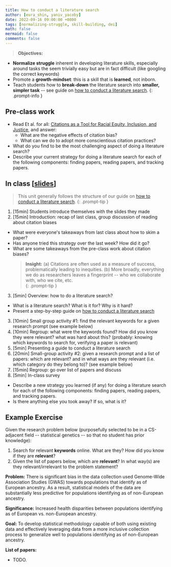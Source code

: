 ```yaml
---
title: How to conduct a literature search
author: [eura_shin, yaniv_yacoby]
date: 2022-09-16 09:00:00 +0800
tags: [normalizing-struggle, skill-building, dei]
math: false
mermaid: false
comments: false
---
```


> **Objectives:**
* **Normalize struggle** inherent in developing literature skills, especially around tasks the seem trivially easy but are in fact difficult (like googling the correct keywords)
* Promote a **growth-mindset**: this is a skill that is **learned**, not inborn.
* Teach students how to **break-down** the literature search into **smaller, simpler task** -- see guide on [how to conduct a literature search](https://yanivyacoby.github.io/harvard-cs290/materials/how-to-do-a-literature-search).
{: .prompt-info }


## Pre-class work
* Read Et al. for all: [Citations as a Tool for Racial Equity, Inclusion, and Justice](https://rurisi.com/citation-guide), and answer:
  * What are the negative effects of citation bias?
  * What can we do to adopt more conscientious citation practices?
* What do you find to be the most challenging aspect of doing a literature search? 
* Describe your current strategy for doing a literature search for each of the following components: finding papers, reading papers, and tracking papers.


## In class \[[slides](https://docs.google.com/presentation/d/1i6_H-NZ3pDQdovg_cvTt4eS_xogvwCEV7yCilD92nxM/edit#slide=id.p)\]
> This unit generally follows the structure of our guide on [how to conduct a literature search](https://yanivyacoby.github.io/harvard-cs290/materials/how-to-do-a-literature-search).
{: .prompt-tip }
1. [15min] Students introduce themselves with the slides they made
2. [15min] Introduction: recap of last class, group discussion of reading about citation biases
  * What were everyone's takeaways from last class about how to skim a paper?
  * Has anyone tried this strategy over the last week? How did it go?
  * What are some takeaways from the pre-class work about citation biases?
    > **Insight:** (a) Citations are often used as a measure of success, problematically leading to inequities. (b) More broadly, everything we do as researchers leaves a fingerprint -- who we collaborate with, who we cite, etc.  
    {: .prompt-tip }
3. [5min] Overview: how to do a literature search?
  * What is a literature search? What is it for? Why is it hard?
  * Present a step-by-step guide on [how to conduct a literature search](https://yanivyacoby.github.io/harvard-cs290/materials/how-to-do-a-literature-search)
3. [10min] Small group activity #1: find the relevant keywords for a given research prompt (see example below)
4. [10min] Regroup: what were the keywords found? How did you know they were relevant? what was hard about this? (probably: knowing which keywords to search for, verifying a paper is relevant)
5. [5min] Presenting a guide to conduct a literature search
6. [20min] Small-group activity #2: given a research prompt and a list of papers: which are relevant? and in what ways are they relevant (i.e. which category do they belong to)? (see example below)
7. [15min] Regroup: go over list of papers and discuss
8. [5min] In-class survey
  * Describe a new strategy you learned (if any) for doing a literature search for each of the following components: finding papers, reading papers, and tracking papers.
  * Is there anything else you took away? If so, what is it?


## Example Exercise

Given the research problem below (purposefully selected to be in a CS-adjacent field -- statistical genetics -- so that no student has prior knowledge):
1. Search for relevant **keywords** online. What are they? How did you know if they are **relevant**?
2. Given the list of papers below, which are **relevant**? In what way(s) are they relevant/irrelevant to the problem statement?

**Problem:** There is significant bias in the data collection used Genome-Wide Association Studies (GWAS) towards populations that identify as of European ancestry. As a result, statistical models of the data are substantially less predictive for populations identifying as of non-European ancestry.

**Significance:** Increased health disparities between populations identifying as of European vs. non-European ancestry.

**Goal:** To develop statistical methodology capable of both using existing data and effectively leveraging data from a more inclusive collection process to generalize well to populations identifying as of non-European ancestry.

**List of papers:**
* TODO.

